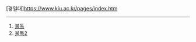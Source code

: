[경일대]<https://www.kiu.ac.kr/pages/index.htm>
*********
1. [불독](./images/12345.jpg)
2. [불독2](./images/qnfehr.jpg)

